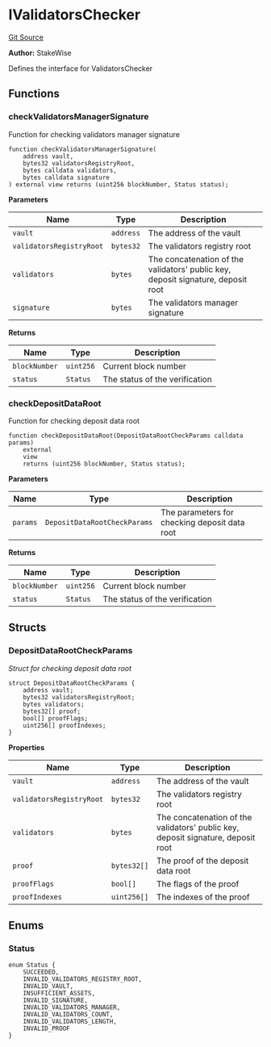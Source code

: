 # IValidatorsChecker
[Git Source](https://github.com/stakewise/v3-core/blob/c4059a64871829ca60ea58f054baf8eb13d3572a/contracts/interfaces/IValidatorsChecker.sol)

**Author:**
StakeWise

Defines the interface for ValidatorsChecker


## Functions
### checkValidatorsManagerSignature

Function for checking validators manager signature


```solidity
function checkValidatorsManagerSignature(
    address vault,
    bytes32 validatorsRegistryRoot,
    bytes calldata validators,
    bytes calldata signature
) external view returns (uint256 blockNumber, Status status);
```
**Parameters**

|Name|Type|Description|
|----|----|-----------|
|`vault`|`address`|The address of the vault|
|`validatorsRegistryRoot`|`bytes32`|The validators registry root|
|`validators`|`bytes`|The concatenation of the validators' public key, deposit signature, deposit root|
|`signature`|`bytes`|The validators manager signature|

**Returns**

|Name|Type|Description|
|----|----|-----------|
|`blockNumber`|`uint256`|Current block number|
|`status`|`Status`|The status of the verification|


### checkDepositDataRoot

Function for checking deposit data root


```solidity
function checkDepositDataRoot(DepositDataRootCheckParams calldata params)
    external
    view
    returns (uint256 blockNumber, Status status);
```
**Parameters**

|Name|Type|Description|
|----|----|-----------|
|`params`|`DepositDataRootCheckParams`|The parameters for checking deposit data root|

**Returns**

|Name|Type|Description|
|----|----|-----------|
|`blockNumber`|`uint256`|Current block number|
|`status`|`Status`|The status of the verification|


## Structs
### DepositDataRootCheckParams
*Struct for checking deposit data root*


```solidity
struct DepositDataRootCheckParams {
    address vault;
    bytes32 validatorsRegistryRoot;
    bytes validators;
    bytes32[] proof;
    bool[] proofFlags;
    uint256[] proofIndexes;
}
```

**Properties**

|Name|Type|Description|
|----|----|-----------|
|`vault`|`address`|The address of the vault|
|`validatorsRegistryRoot`|`bytes32`|The validators registry root|
|`validators`|`bytes`|The concatenation of the validators' public key, deposit signature, deposit root|
|`proof`|`bytes32[]`|The proof of the deposit data root|
|`proofFlags`|`bool[]`|The flags of the proof|
|`proofIndexes`|`uint256[]`|The indexes of the proof|

## Enums
### Status

```solidity
enum Status {
    SUCCEEDED,
    INVALID_VALIDATORS_REGISTRY_ROOT,
    INVALID_VAULT,
    INSUFFICIENT_ASSETS,
    INVALID_SIGNATURE,
    INVALID_VALIDATORS_MANAGER,
    INVALID_VALIDATORS_COUNT,
    INVALID_VALIDATORS_LENGTH,
    INVALID_PROOF
}
```

